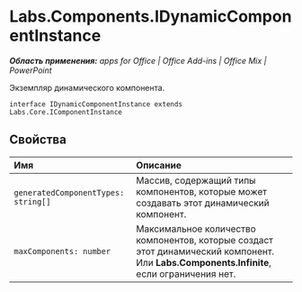 
# Labs.Components.IDynamicComponentInstance

 _**Область применения:** apps for Office | Office Add-ins | Office Mix | PowerPoint_

Экземпляр динамического компонента.

```
interface IDynamicComponentInstance extends Labs.Core.IComponentInstance
```


## Свойства


|Имя|Описание|
|:-----|:-----|
| `generatedComponentTypes: string[]`|Массив, содержащий типы компонентов, которые может создавать этот динамический компонент.|
| `maxComponents: number`|Максимальное количество компонентов, которые создаст этот динамический компонент. Или **Labs.Components.Infinite**, если ограничения нет.|
